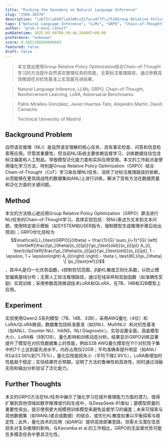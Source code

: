 ```yaml
---
title: "Pushing the boundary on Natural Language Inference"
slug: "2504.18376"
description: "\u672c\u6587\u63d0\u51fa\u4f7f\u7528Group Relative Policy Optimization\u7ed3\u5408Chain-of-Thought\u5b66\u4e60\u7684\u65b9\u6cd5\u63d0\u5347\u81ea\u7136\u8bed\u8a00\u63a8\u7406\u4efb\u52a1\u7684\u6027\u80fd\uff0c\u65e0\u9700\u6807\u6ce8\u63a8\u7406\u8def\u5f84\uff0c\u901a\u8fc7\u53c2\u6570\u9ad8\u6548\u5fae\u8c03\u5728\u5bf9\u6297\u6027\u57fa\u51c6\u4e0a\u5b9e\u73b0\u6700\u5148\u8fdb\u7ed3\u679c\u3002"
tags: ["Natural Language Inference", "LLMs", "GRPO", "Chain-of-Thought", "Reinforcement Learning", "LoRA", "Adversarial Benchmarks"]
author: "grok-3-mini-latest"
pubDatetime: 2025-05-04T08:30:46.264097+00:00
preference: "unknown"
score: 0.5651388284809683
featured: false
draft: false
---
```


> 本文提出使用Group Relative Policy Optimization结合Chain-of-Thought学习的方法提升自然语言推理任务的性能，无需标注推理路径，通过参数高效微调在对抗性基准上实现最先进结果。

> Natural Language Inference, LLMs, GRPO, Chain-of-Thought, Reinforcement Learning, LoRA, Adversarial Benchmarks 

> Pablo Miralles-González, Javier Huertas-Tato, Alejandro Martín, David Camacho

> Technical University of Madrid 

## Background Problem

自然语言推理（NLI）是自然语言理解的核心任务，具有事实检查、问答和信息检索等应用。尽管其重要性，但当前NLI系统主要依赖监督学习，训练数据往往包含标注偏差和人工制品，导致模型泛化能力差和实际应用受限。本文的工作起点是使用强化学习方法，特别是Group Relative Policy Optimization（GRPO）结合Chain-of-Thought（CoT）学习来处理NLI任务，消除了对标注推理路径的依赖，从而能够在更具挑战性的数据集如ANLI上进行训练，解决了现有方法在数据质量和泛化方面的关键问题。

## Method

本文的方法核心是应用Group Relative Policy Optimization（GRPO）算法进行NLI任务的Chain-of-Thought学习。具体实现包括：将NLI表述为文本到文本问题，使用特定提示模板（如SYSTEM和USER指令，强制模型生成推理步骤后给出预测）；GRPO优化目标为$$\mathcal{L}_{\text{GRPO}}(\theta) = \frac{1}{G} \sum_{i=1}^{G} \left[ \min\left(\frac{\pi_{\theta}(o_{i}|p)}{\pi_{\text{old}}(o_{i}|p)} A_{i}, \text{clip}\left(\frac{\pi_{\theta}(o_{i}|p)}{\pi_{\text{old}}(o_{i}|p)}, 1 - \epsilon, 1 + \epsilon\right) A_{i}\right) \right] - \beta \, \text{KL}(\pi_{\theta} \| \pi_{\text{ref}})$$，其中$A_i$是归一化优势函数，$\epsilon$控制剪切范围，$\beta$是KL散度正则化系数，以防止模型偏离基线分布；无需人工标注推理路径，通过在线采样和奖励函数（如准确性奖励）实现训练；采用参数高效微调技术LoRA和QLoRA，在7B、14B和32B模型上应用。

## Experiment

实验使用Qwen2.5系列模型（7B、14B、32B），采用AWQ量化（4位）和LoRA/QLoRA微调，数据集包括标准基准（如SNLI、MultiNLI）和对抗性基准（如ANLI、Counter NLI、HANS、NLI Diagnostic）。实验设置全面，涵盖模型大小、LoRA秩（8到128）、量化影响和训练动态分析。结果显示GRPO训练显著提升了模型在对抗性数据集上的性能，例如32B AWQ量化模型在11个对抗性子集中的7个上达到最先进水平，内存占用仅22GB；平均准确率提升明显（如ANLI R3从53.58%到71.75%），量化后性能损失小（平均下降2.95%），LoRA秩增加时性能趋于稳定；实验结果符合预期，证明了方法的鲁棒性和高效性，同时通过消融实验和输出分析验证了泛化能力。

## Further Thoughts 

本文的GRPO方法在NLI任务中展示了强化学习在提升推理能力方面的潜力，值得扩展到其他领域如数学推理或代码生成中，与DeepSeek-R1类似；基模型质量的重要性突出，提示使用更大规模预训练模型来避免监督学习的偏差；未来可探索与其他数据集（如WANLI或合成数据）的结合，或优化KL散度权重以平衡探索与稳定性；此外，量化技术的应用（如AWQ）提供高效部署思路，但需关注潜在信息损失对复杂推理的影响，与Kavumba et al.的工作相比，GRPO的无监督优势可能在多模态任务中更具泛化性。
